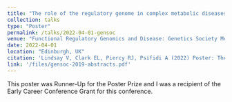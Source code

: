 ```yaml
---
title: "The role of the regulatory genome in complex metabolic diseases: the case of equine exertional rhabdomyolysis"
collection: talks
type: "Poster"
permalink: /talks/2022-04-01-gensoc
venue: "Functional Regulatory Genomics and Disease: Genetics Society Meeting 2022"
date: 2022-04-01
location: "Edinburgh, UK"
citation: 'Lindsay V, Clark EL, Piercy RJ, Psifidi A (2022) Poster: The role of the regulatory genome in complex metabolic diseases: the case of equine exertional rhabdomyolysis. <i>Functional Regulatory Genomics and Disease: Genetics Society Meeting 2022</i>'
link: '/files/gensoc-2019-abstracts.pdf'
---
```


This poster was Runner-Up for the Poster Prize and I was a recipient of the Early Career Conference Grant for this conference.